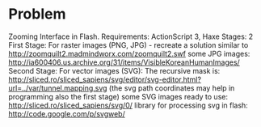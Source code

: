 Problem
=======

Zooming Interface in Flash.
Requirements: ActionScript 3, Haxe
Stages: 2
	First Stage: For raster images (PNG, JPG) - recreate a solution similar to
	http://zoomquilt2.madmindworx.com/zoomquilt2.swf
	some JPG images: http://ia600406.us.archive.org/31/items/VisibleKoreanHumanImages/ 
	Second Stage: For vector images (SVG): The recursive mask is:
	http://sliced.ro/sliced_sapiens/svg/editor/svg-editor.html?url=../var/tunnel.mapping.svg 
(the svg path coordinates may help in programming also the first stage)
some SVG images ready to use:  http://sliced.ro/sliced_sapiens/svg/0/
library for processing svg in flash: http://code.google.com/p/svgweb/ 